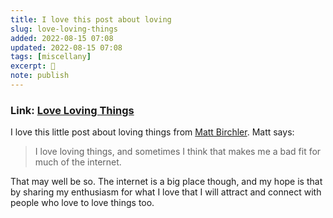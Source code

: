 ```yaml
---
title: I love this post about loving
slug: love-loving-things
added: 2022-08-15 07:08
updated: 2022-08-15 07:08
tags: [miscellany]
excerpt: 💜
note: publish
---
```


### Link: [Love Loving Things](https://birchtree.me/blog/love-loving-things/)

I love this little post about loving things from [Matt Birchler](https://birchtree.me/). Matt says:

> I love loving things, and sometimes I think that makes me a bad fit for much of the internet.

That may well be so. The internet is a big place though, and my hope is that by sharing my enthusiasm for what I love that I will attract and connect with people who love to love things too.